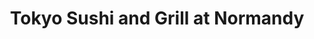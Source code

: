 ---
layout: place
title: "Tokyo Sushi and Grill at Normandy"
permalink: /florida/jacksonville/tokyo-sushi-and-grill-at-normandy.html
stateAbbr: FL
stateName: Florida
cityName: Jacksonville
seo:
  name: "Tokyo Sushi and Grill at Normandy"
  type: Restaurant
  links: http://www.tokyojacksonville.com/
description: "Strip-mall sushi house offers hibachi-style meals, classic Japanese dishes & rolls amid Asian decor. Looking for sushi in Jacksonville, Florida? Check out To..."
place_id: ChIJVZB4kMu45YgRqEolNQGg9MI
photos:
  - name: >-
      places/ChIJVZB4kMu45YgRqEolNQGg9MI/photos/AeeoHcLA1hukXkOMhvZenOF0KaiKr1alsYXAdKJ8TATzmCJMXvFXag_YjJkWe487pKfQYfdv6OP9Ot2NC0RLTDCN9LjgucQq-zJASJUk0eF992fFxgjgODJEwUsyebq8Y5nBjn-YKxfZVp-REuKPzT6iCXD3ZxDO6wTwZPV8Iir5T_ufDvsEQFjEcuf2OAQfdefagSVuZCEuH91mIM1656lv9iN0AR3--481ejEneS53VX3Xt5f_MSB03Z1Urr1TGM8KkqIrLprHm3MewPYnaem-mRSdDoHdNG_OGrwNDjIYCSOPfQ
    widthPx: 960
    heightPx: 720
    authorAttributions:
      - displayName: Tokyo Sushi and Grill at Normandy
        uri: https://maps.google.com/maps/contrib/107447235643358231438
        photoUri: >-
          https://lh3.googleusercontent.com/a-/ALV-UjV6VPoMhpMbU0N6YcqNkbk6TWzgs2uNGCFE6J2x1zr578hmSult=s100-p-k-no-mo
    flagContentUri: >-
      https://www.google.com/local/imagery/report/?cb_client=maps_api_places.places_api&image_key=!1e10!2sAF1QipP7taCMIxxOxcVNzHDs5dAV_to0OTDhT7Vdhmw0&hl=en-US
    googleMapsUri: >-
      https://www.google.com/maps/place//data=!3m4!1e2!3m2!1sAF1QipP7taCMIxxOxcVNzHDs5dAV_to0OTDhT7Vdhmw0!2e10!4m2!3m1!1s0x88e5b8cb90789055:0xc2f4a00135254aa8
  - name: >-
      places/ChIJVZB4kMu45YgRqEolNQGg9MI/photos/AeeoHcLdp2LVDNHq_xD8AX6Jp-Lu1wmbMD9Vx8MdAKAvHjFsYQ3HGwrn0XN09D3TN4ehUygNiRCDODWIej8MDnU10Sr--ApW0lZzj2lVv-rE_vE7balgSrQ_ZgcjOdChUxTR-usjZd5v3xXeF6nKUNm0FVXbVgZRIvO_QS_LqeSNGp6fsjuuS3AC9kDTPePmY4klSBiPhhMRmfjRgd8-ptb582BqgfxptvncGlXUILC5rjyifi4GU1VGxrU_h5t8jJTzdpDiJCvmn0dh2mUihkh1_RxFLsIYtC4s46tZlqRxUW282Q
    widthPx: 960
    heightPx: 658
    authorAttributions:
      - displayName: Tokyo Sushi and Grill at Normandy
        uri: https://maps.google.com/maps/contrib/107447235643358231438
        photoUri: >-
          https://lh3.googleusercontent.com/a-/ALV-UjV6VPoMhpMbU0N6YcqNkbk6TWzgs2uNGCFE6J2x1zr578hmSult=s100-p-k-no-mo
    flagContentUri: >-
      https://www.google.com/local/imagery/report/?cb_client=maps_api_places.places_api&image_key=!1e10!2sAF1QipM_PckZ99GwFU6yLS63fMbxY4M754f_iz2xFl_n&hl=en-US
    googleMapsUri: >-
      https://www.google.com/maps/place//data=!3m4!1e2!3m2!1sAF1QipM_PckZ99GwFU6yLS63fMbxY4M754f_iz2xFl_n!2e10!4m2!3m1!1s0x88e5b8cb90789055:0xc2f4a00135254aa8
  - name: >-
      places/ChIJVZB4kMu45YgRqEolNQGg9MI/photos/AeeoHcI7D6c3g971HGNAZ4U8BsAy2q1vQb5GDltPWPJlD_hs83ss0VNFs7CGKQ-zWfdW2XixMVp9-SuSDMfydbCT5XJE4cj-g5kDvXBmFSMYwtTsts9JL2slBcsG_k2_jHGfOt3fLAXLa3Bj7-iv1xBr_dNVyNsBWZeipnXoU4oS-Iv9ve0x4cUk4b-SpuyCltHES3XNNsz6nR_FxsxAzfxm1abKKBSTxmL5hoA4azWor7T0bULeN17lA2UCCBp5zLs7tujrBFEUpL1d8IUqNbyMr1RtK2mOasous2QL9_opsUlE75DAm0JQZvygaS9xmvAyIpRyrElEf9eQ8xQAs9zHxd2Un60iKBskPh64ogt-OWJMSJBXFm1ZvQbJ2plb2Lc1p4Cv1H4sD5xQZ4IzAg5UMgEl0OoocVr32If1LZUcR3as0yLL
    widthPx: 4000
    heightPx: 3000
    authorAttributions:
      - displayName: Steven Ison
        uri: https://maps.google.com/maps/contrib/101300397946994905487
        photoUri: >-
          https://lh3.googleusercontent.com/a-/ALV-UjU4hKVE1BMYOv2-n8dEFO5tR4LHZdhkofQ0OplWpiS2PvfDWoOxCQ=s100-p-k-no-mo
    flagContentUri: >-
      https://www.google.com/local/imagery/report/?cb_client=maps_api_places.places_api&image_key=!1e10!2sCIHM0ogKEICAgMCw8s3_0AE&hl=en-US
    googleMapsUri: >-
      https://www.google.com/maps/place//data=!3m4!1e2!3m2!1sCIHM0ogKEICAgMCw8s3_0AE!2e10!4m2!3m1!1s0x88e5b8cb90789055:0xc2f4a00135254aa8
  - name: >-
      places/ChIJVZB4kMu45YgRqEolNQGg9MI/photos/AeeoHcI_beEa2-5-acL1w4bbwF0o029y_-Zfa_XLczDpz1hSnJD9Zj4J2VkIx-KBu6H536R3TKlxnyVoSqHBQiaUlhff7v8cMGIQAy_v2ESNZx0Hiio9yUFlSCPOHxBeUVrvo_X-T0-k9-Rd20fjtDsVQi5wXcC7WLA3Ni67alx7AbOcP7ht-kVDDU4AA3kVkAt1Wg2dnN3n_ZZ7JpXhDrB0ecIX47w7Ooq46-LQAN0ShOIPNnJWpnIGOvTod_sbWTX309Qhsga9mopPzTcHPmdmY6uZY94JvNlorfAkIZpzCkuGEkqUZmszwFmWrOtMKxVX34MjlV1OeYgAACaSsAaypEiJL83CpRRcPjEkVmYgrMbtA3Y-da6vfDY8dU-wWsiNfkSSlOooZQB9iHD7GfaShX-b-zQCq4PA0HnhVrV0sjQ
    widthPx: 3000
    heightPx: 4000
    authorAttributions:
      - displayName: Malice
        uri: https://maps.google.com/maps/contrib/100764499444550962527
        photoUri: >-
          https://lh3.googleusercontent.com/a-/ALV-UjUX8eHr28sjurDXCubLQMfZipoPV9s-hdgJvAoeVICQ1IYpmC98=s100-p-k-no-mo
    flagContentUri: >-
      https://www.google.com/local/imagery/report/?cb_client=maps_api_places.places_api&image_key=!1e10!2sCIHM0ogKEICAgIDdvcHpEA&hl=en-US
    googleMapsUri: >-
      https://www.google.com/maps/place//data=!3m4!1e2!3m2!1sCIHM0ogKEICAgIDdvcHpEA!2e10!4m2!3m1!1s0x88e5b8cb90789055:0xc2f4a00135254aa8
  - name: >-
      places/ChIJVZB4kMu45YgRqEolNQGg9MI/photos/AeeoHcJaNuJ2OHZPIQRLS7S51ZWta_lFbG6rVQbn8ZJMiIqkSJIbZ_OsWdQnYTa50o9UHRJPnFHuLCMOFbpHPals6KRb3i9fvEeUzeSVAoS3nQCZL89VQ2PMOJe0OIyONk5KJrIRG8rpnOwYlJUpxoYlzUiSCMhO-7gKO3hqMjDz7CTybApNoNf-5D2NUcleE5iru6SBkvIVGcQBU8wxTJ2ebOGsqlUzrhJgbEzYNlYVlZeX38sIaXuvc8tjZm88DKNbllqba3N9n7cOW-P8urrvEJLZTjXzAdnrDpmNmkF4oZ8l4QpJv78O6QmZzjJ8ayxnC-fssWx2hjbQ34q6_mgUB1y42x2YrHYxg7DdHKOfy4jNgPotD67gU72OP-y4EFzFWHrhJh4_eIJLER_FCpjublAHqP8ye0-uQZm9se02H7kyhw
    widthPx: 4032
    heightPx: 3024
    authorAttributions:
      - displayName: Sheirley “Riptress” Leggett
        uri: https://maps.google.com/maps/contrib/118412824284731291638
        photoUri: >-
          https://lh3.googleusercontent.com/a-/ALV-UjW4KaB4aVXvemo4_MgbPaNGoMqSc3LSKvN1Sc3IbxiD6etelTw0nQ=s100-p-k-no-mo
    flagContentUri: >-
      https://www.google.com/local/imagery/report/?cb_client=maps_api_places.places_api&image_key=!1e10!2sCIHM0ogKEICAgICBlPLoDQ&hl=en-US
    googleMapsUri: >-
      https://www.google.com/maps/place//data=!3m4!1e2!3m2!1sCIHM0ogKEICAgICBlPLoDQ!2e10!4m2!3m1!1s0x88e5b8cb90789055:0xc2f4a00135254aa8
  - name: >-
      places/ChIJVZB4kMu45YgRqEolNQGg9MI/photos/AeeoHcJdY7aUbFa_ZS8uKC7TVnm2qL9fBzydLHQahmwV_fZHiKF6f_7i62kfaJhUbT-Oeut_2mLp4P8I_PvE9xfCiEcRuWvEhDhSrlUhii8dfrEYI4u6v_BWS7-J7mM-O5kteozrgvkr02-tToCOdZXRKMBH9zjuiT6jhCR-k4V86ATBpYOow1IRclK1NOzNqEcY6gzp7iWvyIeT1WgEjaxzpLT-zGtykEUfPC0qfF8iwydJPbCeFJUEikB2IfM6N3nh_UueqXJFNNE-YLj-wFeFK-ih8Nhr8z0LN-8u4e2mH5s3tA3K4ch_ZW82HfkqK6FMAv03RXz8h3pVSVRwwah_nYgKMDno1Z-HJfZgXHwEf796KkS4UhsmQZDwEfwbp42XOzMhr50QWuWq2augZQ5MIlPpeCkSIWYh0z_Bb7vFia7CKz9Z
    widthPx: 3000
    heightPx: 4000
    authorAttributions:
      - displayName: Michelle Dyer
        uri: https://maps.google.com/maps/contrib/106213377758299719148
        photoUri: >-
          https://lh3.googleusercontent.com/a-/ALV-UjW9xvx1j23C3NOhNUVKhjJzivkfXWkn4uyvAa98k_7F2Qpuu0xn=s100-p-k-no-mo
    flagContentUri: >-
      https://www.google.com/local/imagery/report/?cb_client=maps_api_places.places_api&image_key=!1e10!2sCIHM0ogKEICAgICZiN73ywE&hl=en-US
    googleMapsUri: >-
      https://www.google.com/maps/place//data=!3m4!1e2!3m2!1sCIHM0ogKEICAgICZiN73ywE!2e10!4m2!3m1!1s0x88e5b8cb90789055:0xc2f4a00135254aa8
  - name: >-
      places/ChIJVZB4kMu45YgRqEolNQGg9MI/photos/AeeoHcKkpBAWA1VjoFI4cfV5zSoMQlExe98LXx6AyF-BO56u603QhXPIsxYdf--Ga2_7toHvOQD6nX-FN07X4Z8-ACFDfxui-1b3j-9wOJE4zNFFCGev_ayqqquqfJpzDX2kigEVuM1iEfIzCWTeC2ma5Tws4F9EsLdHioSrk9b0tfZGQ394ANRgb-cmAutXJfyvFhi1LlVIEBVTjwClKDiq8PaoNlG2ercPl6A-EqYrHkg8-e6uFB_MsTlqwjndh7jFnrACD3xxK0LEkPua04yGvXQBNtNhcnr0X3-WYJI2tfltKg
    widthPx: 960
    heightPx: 720
    authorAttributions:
      - displayName: Tokyo Sushi and Grill at Normandy
        uri: https://maps.google.com/maps/contrib/107447235643358231438
        photoUri: >-
          https://lh3.googleusercontent.com/a-/ALV-UjV6VPoMhpMbU0N6YcqNkbk6TWzgs2uNGCFE6J2x1zr578hmSult=s100-p-k-no-mo
    flagContentUri: >-
      https://www.google.com/local/imagery/report/?cb_client=maps_api_places.places_api&image_key=!1e10!2sAF1QipMeeVSsOU8WRFnlma39bx9U6XkRZNgEeZOhHpMy&hl=en-US
    googleMapsUri: >-
      https://www.google.com/maps/place//data=!3m4!1e2!3m2!1sAF1QipMeeVSsOU8WRFnlma39bx9U6XkRZNgEeZOhHpMy!2e10!4m2!3m1!1s0x88e5b8cb90789055:0xc2f4a00135254aa8
  - name: >-
      places/ChIJVZB4kMu45YgRqEolNQGg9MI/photos/AeeoHcJ-G7F7drssMio2n9x1tcVunNWxBofUwowlVgO0qUr3bNPXEClf2RfVI6U8t-3MxFuKj8QHjeL03IezPIYXC2EMIvnw60Q1Hcm0j-tlpwKjktvmvoAinkdZcI9LyjehhUihNAb06iq7n3L3v_7iQbGcHOPVI-5RSFTUigjf3H3QnajSXgLItLEFHhrUwkVVqW1DqNSm9K1ZjqtEbiI8rDIp1cMAg_HabMKj8Lxg5Wo_avFYjEd-70evesECAJWcv_SezT0q4P1CkH4TGX-2eFbu2oYhASgLmV-nrCaQXMl0aw
    widthPx: 720
    heightPx: 960
    authorAttributions:
      - displayName: Tokyo Sushi and Grill at Normandy
        uri: https://maps.google.com/maps/contrib/107447235643358231438
        photoUri: >-
          https://lh3.googleusercontent.com/a-/ALV-UjV6VPoMhpMbU0N6YcqNkbk6TWzgs2uNGCFE6J2x1zr578hmSult=s100-p-k-no-mo
    flagContentUri: >-
      https://www.google.com/local/imagery/report/?cb_client=maps_api_places.places_api&image_key=!1e10!2sAF1QipPdZA1LBkIv0QE5T5pn0yykMhyrfQioRPSLqLkb&hl=en-US
    googleMapsUri: >-
      https://www.google.com/maps/place//data=!3m4!1e2!3m2!1sAF1QipPdZA1LBkIv0QE5T5pn0yykMhyrfQioRPSLqLkb!2e10!4m2!3m1!1s0x88e5b8cb90789055:0xc2f4a00135254aa8
  - name: >-
      places/ChIJVZB4kMu45YgRqEolNQGg9MI/photos/AeeoHcK2g9LQVtK_6hkkFor1RA7zY1MGKk5n_WZpHYcQ6JHb_JpBvFHhQ2yF2AgG-n67S7IZXo2c5ow-MFU2Oq9ngoGfcFtXNaUNFFpKVKY4EsPVM_zaRI_RVHO63rIEar_p7jVKs2OFQwbgV5wU0aDjp3YiJrnujv_O2pfYgST_JJmJH6VTfWhCKv3dTd8KJC9UJ0sJsx67dCFjtKJB8xdhD7SwSMfLuEjntM5qPwWW9qI6EDZnvmuhrg5058Titx9y3WR1EhI2-Ss4iWpv_-SpUHPMXOdHM5zRX2l9tAChM12JUA
    widthPx: 720
    heightPx: 960
    authorAttributions:
      - displayName: Tokyo Sushi and Grill at Normandy
        uri: https://maps.google.com/maps/contrib/107447235643358231438
        photoUri: >-
          https://lh3.googleusercontent.com/a-/ALV-UjV6VPoMhpMbU0N6YcqNkbk6TWzgs2uNGCFE6J2x1zr578hmSult=s100-p-k-no-mo
    flagContentUri: >-
      https://www.google.com/local/imagery/report/?cb_client=maps_api_places.places_api&image_key=!1e10!2sAF1QipMnTVgRCWvtxJEVJtx1THo_deDkapWP2DZbIiFj&hl=en-US
    googleMapsUri: >-
      https://www.google.com/maps/place//data=!3m4!1e2!3m2!1sAF1QipMnTVgRCWvtxJEVJtx1THo_deDkapWP2DZbIiFj!2e10!4m2!3m1!1s0x88e5b8cb90789055:0xc2f4a00135254aa8
  - name: >-
      places/ChIJVZB4kMu45YgRqEolNQGg9MI/photos/AeeoHcK3H_8IWCPw49qDex3bkelnSp5GQC17VtQrr6y2kdfL5HPpTbznt_2k9TX5RHDh85JUIJWJNtti-eACgpP3B5lG95Hca12fKUnCTf7f9M7g3lo0-9kqhJKQ0FXuKAE-rMXzdtYstC3eQ--jf6JJKZlp_MAeUByMMQg59qjsR1gjiUqvmJSfWUC6Wze-1FAZy-0s_E7JlembCBBYaWp3sshHQkHSmKR_ME1WBq_mfnIESin5vfLYb-YLG3MDPDrkcllQX-aFSW1TUbfxMidmWrLLwsNW0dDD_FNwIZPTTzgKTQ
    widthPx: 720
    heightPx: 960
    authorAttributions:
      - displayName: Tokyo Sushi and Grill at Normandy
        uri: https://maps.google.com/maps/contrib/107447235643358231438
        photoUri: >-
          https://lh3.googleusercontent.com/a-/ALV-UjV6VPoMhpMbU0N6YcqNkbk6TWzgs2uNGCFE6J2x1zr578hmSult=s100-p-k-no-mo
    flagContentUri: >-
      https://www.google.com/local/imagery/report/?cb_client=maps_api_places.places_api&image_key=!1e10!2sAF1QipNoDtW3OPBL-kXANooDOiQSALmw-bMxMWXujDY6&hl=en-US
    googleMapsUri: >-
      https://www.google.com/maps/place//data=!3m4!1e2!3m2!1sAF1QipNoDtW3OPBL-kXANooDOiQSALmw-bMxMWXujDY6!2e10!4m2!3m1!1s0x88e5b8cb90789055:0xc2f4a00135254aa8
address: 7749 Normandy Blvd Ste 119, Jacksonville, FL 32221, USA
street: 7749 Normandy Blvd Ste 119
city: Jacksonville
state: FL
zip: '32221'
country: USA
neighborhood: Rolling Hills
latitude: '30.296877'
longitude: '-81.775712'
accessibility_options:
  wheelchairAccessibleParking: true
  wheelchairAccessibleEntrance: true
  wheelchairAccessibleRestroom: true
  wheelchairAccessibleSeating: true
business_status: OPERATIONAL
name: Tokyo Sushi and Grill at Normandy
google_maps_links:
  directionsUri: >-
    https://www.google.com/maps/dir//''/data=!4m7!4m6!1m1!4e2!1m2!1m1!1s0x88e5b8cb90789055:0xc2f4a00135254aa8!3e0
  placeUri: https://maps.google.com/?cid=14048029064722467496
  writeAReviewUri: >-
    https://www.google.com/maps/place//data=!4m3!3m2!1s0x88e5b8cb90789055:0xc2f4a00135254aa8!12e1
  reviewsUri: >-
    https://www.google.com/maps/place//data=!4m4!3m3!1s0x88e5b8cb90789055:0xc2f4a00135254aa8!9m1!1b1
  photosUri: >-
    https://www.google.com/maps/place//data=!4m3!3m2!1s0x88e5b8cb90789055:0xc2f4a00135254aa8!10e5
primary_type: Japanese Restaurant
opening_hours:
  regular: null
  current: null
secondary_opening_hours:
  regular:
    weekdayDescriptions: null
    type: null
  current:
    weekdayDescriptions: null
    type: null
phone: (904) 407-3333
price_level: PRICE_LEVEL_MODERATE
price_range: $10 &ndash; $20
rating: '4.2'
rating_count: 538
website: http://www.tokyojacksonville.com/
reviews:
  - name: >-
      places/ChIJVZB4kMu45YgRqEolNQGg9MI/reviews/ChdDSUhNMG9nS0VJQ0FnTUNReE0yZjZnRRAB
    relativePublishTimeDescription: 3 weeks ago
    rating: 5
    text:
      text: >-
        The interior is inviting, well decorated. Restaurant is very clean. The
        service is always friendly. The food is delicious. I especially enjoy
        the fried sushi and philly egg roll. It's a nice twist on favorites. The
        sushi tastes fresh and holds together well.
      languageCode: en
    originalText:
      text: >-
        The interior is inviting, well decorated. Restaurant is very clean. The
        service is always friendly. The food is delicious. I especially enjoy
        the fried sushi and philly egg roll. It's a nice twist on favorites. The
        sushi tastes fresh and holds together well.
      languageCode: en
    authorAttribution:
      displayName: Steven Ison
      uri: https://www.google.com/maps/contrib/101300397946994905487/reviews
      photoUri: >-
        https://lh3.googleusercontent.com/a-/ALV-UjU4hKVE1BMYOv2-n8dEFO5tR4LHZdhkofQ0OplWpiS2PvfDWoOxCQ=s128-c0x00000000-cc-rp-mo-ba4
    publishTime: '2025-03-17T22:13:37.334182Z'
    flagContentUri: >-
      https://www.google.com/local/review/rap/report?postId=ChdDSUhNMG9nS0VJQ0FnTUNReE0yZjZnRRAB&d=17924085&t=1
    googleMapsUri: >-
      https://www.google.com/maps/reviews/data=!4m6!14m5!1m4!2m3!1sChdDSUhNMG9nS0VJQ0FnTUNReE0yZjZnRRAB!2m1!1s0x88e5b8cb90789055:0xc2f4a00135254aa8
  - name: >-
      places/ChIJVZB4kMu45YgRqEolNQGg9MI/reviews/ChdDSUhNMG9nS0VJQ0FnSURkdmNHcF93RRAB
    relativePublishTimeDescription: a year ago
    rating: 5
    text:
      text: >-
        Came here on Valentine's Day for lunch. There wasn't anyone there since
        they had just opened. I wanted to eat before getting my tattoo down the
        street. I ordered a miso soup, with Yellowtail nigiri and a yum yum
        roll. I just took the spicy sauce off. The person I went with ordered
        crab Rangoon and the Philly cheese steak egg roll. Food was brought out
        quickly. It just took a moment to get the check since both people were
        on the phone taking orders. The restaurant itself is very nice. It's in
        the Publix plaza. I had always seen the location when passing by, I just
        never had a chance to go until now. I would definitely go back. The only
        change I would make is having more raw rolls and less deep fried/tempura
        rolls. All in all, everything tasted great. The restroom was also clean
        when I went. I also enjoyed the decor on the wall too. Very traditional.
      languageCode: en
    originalText:
      text: >-
        Came here on Valentine's Day for lunch. There wasn't anyone there since
        they had just opened. I wanted to eat before getting my tattoo down the
        street. I ordered a miso soup, with Yellowtail nigiri and a yum yum
        roll. I just took the spicy sauce off. The person I went with ordered
        crab Rangoon and the Philly cheese steak egg roll. Food was brought out
        quickly. It just took a moment to get the check since both people were
        on the phone taking orders. The restaurant itself is very nice. It's in
        the Publix plaza. I had always seen the location when passing by, I just
        never had a chance to go until now. I would definitely go back. The only
        change I would make is having more raw rolls and less deep fried/tempura
        rolls. All in all, everything tasted great. The restroom was also clean
        when I went. I also enjoyed the decor on the wall too. Very traditional.
      languageCode: en
    authorAttribution:
      displayName: Malice
      uri: https://www.google.com/maps/contrib/100764499444550962527/reviews
      photoUri: >-
        https://lh3.googleusercontent.com/a-/ALV-UjUX8eHr28sjurDXCubLQMfZipoPV9s-hdgJvAoeVICQ1IYpmC98=s128-c0x00000000-cc-rp-mo-ba6
    publishTime: '2024-02-26T14:28:05.675767Z'
    flagContentUri: >-
      https://www.google.com/local/review/rap/report?postId=ChdDSUhNMG9nS0VJQ0FnSURkdmNHcF93RRAB&d=17924085&t=1
    googleMapsUri: >-
      https://www.google.com/maps/reviews/data=!4m6!14m5!1m4!2m3!1sChdDSUhNMG9nS0VJQ0FnSURkdmNHcF93RRAB!2m1!1s0x88e5b8cb90789055:0xc2f4a00135254aa8
  - name: >-
      places/ChIJVZB4kMu45YgRqEolNQGg9MI/reviews/ChdDSUhNMG9nS0VJQ0FnSUNRbzUtVTlnRRAB
    relativePublishTimeDescription: 6 months ago
    rating: 5
    text:
      text: >-
        Good news 🙌! Our air conditioner has been replaced and everything has
        returned to normal. Thank you for your understanding during this period.
        Thank you again🙏
      languageCode: en
    originalText:
      text: >-
        Good news 🙌! Our air conditioner has been replaced and everything has
        returned to normal. Thank you for your understanding during this period.
        Thank you again🙏
      languageCode: en
    authorAttribution:
      displayName: Linmin Fang (DJ'AM)
      uri: https://www.google.com/maps/contrib/112714874946949313710/reviews
      photoUri: >-
        https://lh3.googleusercontent.com/a/ACg8ocIYWfOi2uouquIjCG-wksNo2FZcfI2R5u1BXL_AHJxP3Doouw=s128-c0x00000000-cc-rp-mo-ba3
    publishTime: '2024-10-03T18:08:23.106135Z'
    flagContentUri: >-
      https://www.google.com/local/review/rap/report?postId=ChdDSUhNMG9nS0VJQ0FnSUNRbzUtVTlnRRAB&d=17924085&t=1
    googleMapsUri: >-
      https://www.google.com/maps/reviews/data=!4m6!14m5!1m4!2m3!1sChdDSUhNMG9nS0VJQ0FnSUNRbzUtVTlnRRAB!2m1!1s0x88e5b8cb90789055:0xc2f4a00135254aa8
  - name: >-
      places/ChIJVZB4kMu45YgRqEolNQGg9MI/reviews/ChdDSUhNMG9nS0VJQ0FnSURfNVlmdzlRRRAB
    relativePublishTimeDescription: 2 months ago
    rating: 5
    text:
      text: >-
        Great food and atmosphere. The staff was wonderful as well. It was so
        peaceful as I enjoyed the sushi and ramen. Also, be sure to try the warm
        sake!!
      languageCode: en
    originalText:
      text: >-
        Great food and atmosphere. The staff was wonderful as well. It was so
        peaceful as I enjoyed the sushi and ramen. Also, be sure to try the warm
        sake!!
      languageCode: en
    authorAttribution:
      displayName: Sylita Parker
      uri: https://www.google.com/maps/contrib/101583776159868964062/reviews
      photoUri: >-
        https://lh3.googleusercontent.com/a-/ALV-UjXST_i1iv4qpw6Ntj8esWW-eKQ3IRiWmFS8Dx0jt08mgEM7aD6Y=s128-c0x00000000-cc-rp-mo
    publishTime: '2025-01-25T20:15:28.866763Z'
    flagContentUri: >-
      https://www.google.com/local/review/rap/report?postId=ChdDSUhNMG9nS0VJQ0FnSURfNVlmdzlRRRAB&d=17924085&t=1
    googleMapsUri: >-
      https://www.google.com/maps/reviews/data=!4m6!14m5!1m4!2m3!1sChdDSUhNMG9nS0VJQ0FnSURfNVlmdzlRRRAB!2m1!1s0x88e5b8cb90789055:0xc2f4a00135254aa8
  - name: >-
      places/ChIJVZB4kMu45YgRqEolNQGg9MI/reviews/ChdDSUhNMG9nS0VJQ0FnSUR2OWVPTDZRRRAB
    relativePublishTimeDescription: 3 months ago
    rating: 2
    text:
      text: >-
        Didn't get the impression that they want you to sit in and eat, as there
        was no discernable AC running, and booths were uncomfortable. The food
        was lackluster. The sushi was tasteless even with soy sauce, and the
        spicy crab California roll wasn't spicy, or crab probably. Do better,
        yeah? Also, don't put sashimi on your menu. Nobody around here can get
        sashimi grade anything.
      languageCode: en
    originalText:
      text: >-
        Didn't get the impression that they want you to sit in and eat, as there
        was no discernable AC running, and booths were uncomfortable. The food
        was lackluster. The sushi was tasteless even with soy sauce, and the
        spicy crab California roll wasn't spicy, or crab probably. Do better,
        yeah? Also, don't put sashimi on your menu. Nobody around here can get
        sashimi grade anything.
      languageCode: en
    authorAttribution:
      displayName: Raymond Bridges
      uri: https://www.google.com/maps/contrib/104238174921258945119/reviews
      photoUri: >-
        https://lh3.googleusercontent.com/a-/ALV-UjUQOn8bZPek2NrsiGPuXCgF4Ark2I2RXlGPi_BRA18QdKJniMTd=s128-c0x00000000-cc-rp-mo
    publishTime: '2024-12-22T18:39:32.193655Z'
    flagContentUri: >-
      https://www.google.com/local/review/rap/report?postId=ChdDSUhNMG9nS0VJQ0FnSUR2OWVPTDZRRRAB&d=17924085&t=1
    googleMapsUri: >-
      https://www.google.com/maps/reviews/data=!4m6!14m5!1m4!2m3!1sChdDSUhNMG9nS0VJQ0FnSUR2OWVPTDZRRRAB!2m1!1s0x88e5b8cb90789055:0xc2f4a00135254aa8
parking_options:
  freeParkingLot: true
  freeStreetParking: true
  paidStreetParking: false
  valetParking: false
payment_options:
  acceptsCreditCards: true
  acceptsDebitCards: true
  acceptsCashOnly: false
  acceptsNfc: true
allow_dogs: null
curbside_pickup: false
delivery: true
dine_in: true
good_for_children: true
good_for_groups: true
good_for_sports: false
live_music: false
menu_for_children: null
outdoor_seating: false
reservable: false
restroom: true
serves_beer: true
serves_breakfast: false
serves_brunch: false
serves_cocktails: false
serves_coffee: null
serves_dinner: true
serves_dessert: true
serves_lunch: true
serves_vegetarian_food: true
serves_wine: true
takeout: true
summary: >-
  Strip-mall sushi house offers hibachi-style meals, classic Japanese dishes &
  rolls amid Asian decor.

---